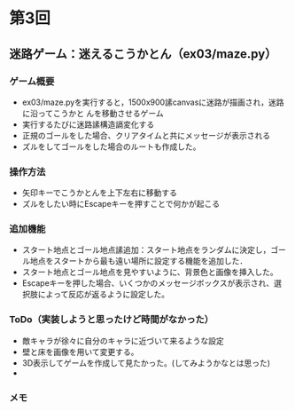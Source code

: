 # 第3回
## 迷路ゲーム：迷えるこうかとん（ex03/maze.py）
### ゲーム概要
- ex03/maze.pyを実行すると，1500x900䛾canvasに迷路が描画され，迷路に沿ってこうかと
んを移動させるゲーム
- 実行するたびに迷路䛾構造䛿変化する
- 正規のゴールをした場合、クリアタイムと共にメッセージが表示される
- ズルをしてゴールをした場合のルートも作成した。
### 操作方法
- 矢印キーでこうかとんを上下左右に移動する
- ズルをしたい時にEscapeキーを押すことで何かが起こる
### 追加機能
- スタート地点とゴール地点䛾追加：スタート地点をランダムに決定し，ゴール地点をスタートから最も遠い場所に設定する機能を追加した．
- スタート地点とゴール地点を見やすいように、背景色と画像を挿入した。
- Escapeキーを押した場合、いくつかのメッセージボックスが表示され、選択肢によって反応が返るように設定した。
### ToDo（実装しようと思ったけど時間がなかった）
- 敵キャラが徐々に自分のキャラに近づいて来るような設定
- 壁と床を画像を用いて変更する。
- 3D表示してゲームを作成して見たかった。(してみようかなとは思った)
- 
### メモ